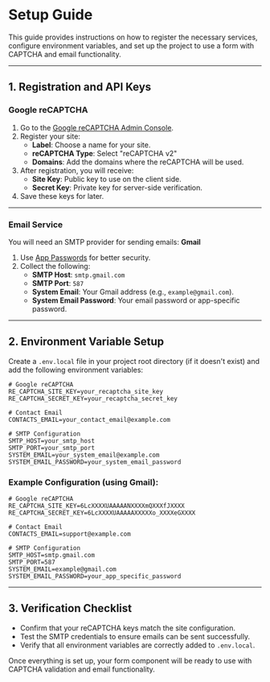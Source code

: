 # Setup Guide  

This guide provides instructions on how to register the necessary services, configure environment variables, and set up the project to use a form with CAPTCHA and email functionality.

---

## **1. Registration and API Keys**

### **Google reCAPTCHA**
1. Go to the [Google reCAPTCHA Admin Console](https://www.google.com/recaptcha/admin/create).
2. Register your site:
   - **Label**: Choose a name for your site.
   - **reCAPTCHA Type**: Select "reCAPTCHA v2"
   - **Domains**: Add the domains where the reCAPTCHA will be used.
3. After registration, you will receive:
   - **Site Key**: Public key to use on the client side.
   - **Secret Key**: Private key for server-side verification.
4. Save these keys for later.

---

### **Email Service**
You will need an SMTP provider for sending emails: **Gmail**

1. Use [App Passwords](https://support.google.com/accounts/answer/185833) for better security.
3. Collect the following:
    - **SMTP Host**: `smtp.gmail.com`
    - **SMTP Port**: `587`
    - **System Email**: Your Gmail address (e.g., `example@gmail.com`).
    - **System Email Password**: Your email password or app-specific password.

---

## **2. Environment Variable Setup**

Create a `.env.local` file in your project root directory (if it doesn't exist) and add the following environment variables:

```env
# Google reCAPTCHA
RE_CAPTCHA_SITE_KEY=your_recaptcha_site_key
RE_CAPTCHA_SECRET_KEY=your_recaptcha_secret_key

# Contact Email
CONTACTS_EMAIL=your_contact_email@example.com

# SMTP Configuration
SMTP_HOST=your_smtp_host
SMTP_PORT=your_smtp_port
SYSTEM_EMAIL=your_system_email@example.com
SYSTEM_EMAIL_PASSWORD=your_system_email_password
```

### Example Configuration (using Gmail):
```env
# Google reCAPTCHA
RE_CAPTCHA_SITE_KEY=6LcXXXXUAAAAANXXXXmQXXXfJXXXX
RE_CAPTCHA_SECRET_KEY=6LcXXXXUAAAAAXXXXXo_XXXXeGXXXX

# Contact Email
CONTACTS_EMAIL=support@example.com

# SMTP Configuration
SMTP_HOST=smtp.gmail.com
SMTP_PORT=587
SYSTEM_EMAIL=example@gmail.com
SYSTEM_EMAIL_PASSWORD=your_app_specific_password
```

---

## **3. Verification Checklist**
- Confirm that your reCAPTCHA keys match the site configuration.
- Test the SMTP credentials to ensure emails can be sent successfully.
- Verify that all environment variables are correctly added to `.env.local`.

Once everything is set up, your form component will be ready to use with CAPTCHA validation and email functionality.